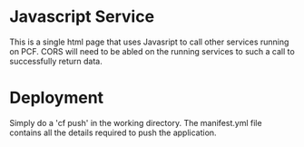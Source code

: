 # Javascript Service

This is a single html page that uses Javasript to call other services running on PCF. CORS will need to be abled on the running services to such a call to successfully return data.

# Deployment

Simply do a 'cf push' in the working directory. The manifest.yml file contains all the details required to push the application.
